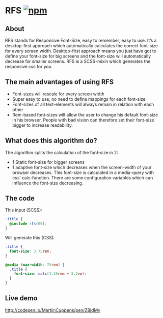 # RFS [![npm][npm-image]][npm-url]
[npm-image]: https://img.shields.io/npm/v/rfs.svg
[npm-url]: https://npmjs.org/package/rfs

## About
RFS stands for Responsive Font-Size, easy to remember, easy to use. It’s a desktop-first approach which automatically calculates the correct font-size for every screen width. Desktop-first approach means you just have got to define your font-size for big screens and the font-size will automatically decrease for smaller screens. RFS is a SCSS-mixin which generates the responsive css for you.

## The main advantages of using RFS
- Font-sizes will rescale for every screen width
- Super easy to use, no need to define mappings for each font-size
- Font-sizes of all text-elements will always remain in relation with each other
- Rem-based font-sizes will allow the user to change his default font-size in his browser. People with bad vision can therefore set their font-size bigger to increase readability.

## What does this algorithm do?
The algorithm splits the calculation of the font-size in 2:

- 1 Static font-size for bigger screens
- 1 adaptive font-size which decreases when the screen-width of your browser decreases. This font-size is calculated in a media-query with css’ calc-function.
There are some configuration variables which can influence the font-size decreasing.

## The code
This input (SCSS):
```scss
.title {
  @include rfs(60);
}
```

Will generate this (CSS):
```css
.title {
  font-size: 3.75rem;
}

@media (max-width: 75rem) {
  .title {
    font-size: calc(1.35rem + 3.2vw); 
  }
}
```
## Live demo
http://codepen.io/MartijnCuppens/pen/ZBjdMy
